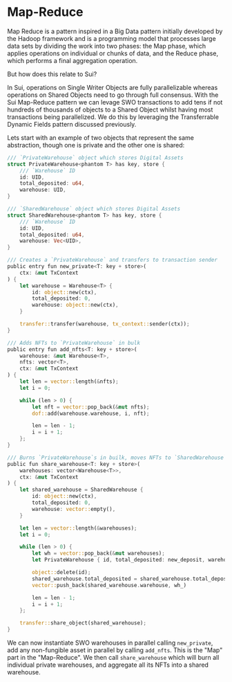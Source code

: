 # Map-Reduce

Map Reduce is a pattern inspired in a Big Data pattern initially developed by the Hadoop framework and is a programming model that processes large data sets by dividing the work into two phases: the Map phase, which applies operations on individual or chunks of data, and the Reduce phase, which performs a final aggregation operation.

But how does this relate to Sui?

In Sui, operations on Single Writer Objects are fully parallelizable whereas operations on Shared Objects need to go through full consensus. With the Sui Map-Reduce pattern we can levage SWO transactions to add tens if not hundreds of thousands of objects to a Shared Object whilst having most transactions being parallelized. We do this by leveraging the Transferrable Dynamic Fields pattern discussed previously.

Lets start with an example of two objects that represent the same abstraction, though one is private and the other one is shared:

```rust
/// `PrivateWarehouse` object which stores Digital Assets
struct PrivateWarehouse<phantom T> has key, store {
    /// `Warehouse` ID
    id: UID,
    total_deposited: u64,
    warehouse: UID,
}

/// `SharedWarehouse` object which stores Digital Assets
struct SharedWarehouse<phantom T> has key, store {
    /// `Warehouse` ID
    id: UID,
    total_deposited: u64,
    warehouse: Vec<UID>,
}

/// Creates a `PrivateWarehouse` and transfers to transaction sender
public entry fun new_private<T: key + store>(
    ctx: &mut TxContext
) {
    let warehouse = Warehouse<T> {
        id: object::new(ctx),
        total_deposited: 0,
        warehouse: object::new(ctx),
    }

    transfer::transfer(warehouse, tx_context::sender(ctx));
}

/// Adds NFTs to `PrivateWarehouse` in bulk
public entry fun add_nfts<T: key + store>(
    warehouse: &mut Warehouse<T>,
    nfts: vector<T>,
    ctx: &mut TxContext
) {
    let len = vector::length(&nfts);
    let i = 0;

    while (len > 0) {
        let nft = vector::pop_back(&mut nfts);
        dof::add(warehouse.warehouse, i, nft);

        len = len - 1;
        i = i + 1;
    };
}

/// Burns `PrivateWarehouse`s in builk, moves NFTs to `SharedWarehouse`
public fun share_warehouse<T: key + store>(
    warehouses: vector<Warehouse<T>>,
    ctx: &mut TxContext
) {
    let shared_warehouse = SharedWarehouse {
        id: object::new(ctx),
        total_deposited: 0,
        warehouse: vector::empty(),
    }

    let len = vector::length(&warehouses);
    let i = 0;

    while (len > 0) {
        let wh = vector::pop_back(&mut warehouses);
        let PrivateWarehouse { id, total_deposited: new_deposit, warehouse: wh_ } = wh;

        object::delete(id);
        shared_warehouse.total_deposited = shared_warehouse.total_deposited + new_deposit;
        vector::push_back(shared_warehouse.warehouse, wh_)

        len = len - 1;
        i = i + 1;
    };

    transfer::share_object(shared_warehouse);
}
```

We can now instantiate SWO warehouses in parallel calling `new_private`, add any non-fungible asset in parallel by calling `add_nfts`. This is the "Map" part in the "Map-Reduce". We then call `share_warehouse` which will burn all individual private warehouses, and aggregate all its NFTs into a shared warehouse.